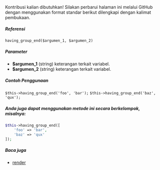Kontribusi kalian dibutuhkan!
Silakan perbarui halaman ini melalui GitHub dengan menggunakan format standar berikut dilengkapi dengan kalimat pembukaan.

##### Referensi

`having_group_end($argumen_1, $argumen_2)`

##### Parameter
* **$argumen_1** (string) keterangan terkait variabel.
* **$argumen_2** (string) keterangan terkait variabel.

##### Contoh Penggunaan
`$this->having_group_end('foo', 'bar');`
`$this->having_group_end('baz', 'qux');`


##### Anda juga dapat menggunakan metode ini secara berkelompok, misalnya:
```php
$this->having_group_end([
    'foo' => 'bar',
    'baz' => 'qux'
]);
```

##### Baca juga
* [render](./render)
